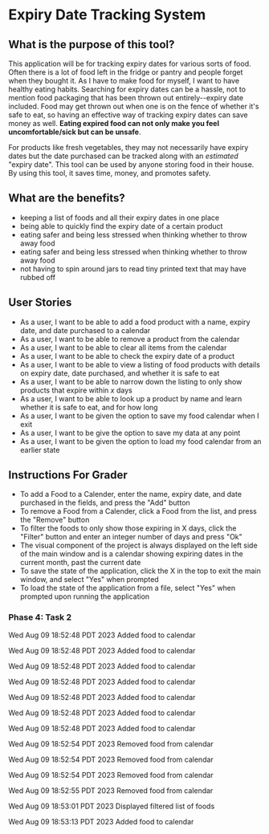 # Expiry Date Tracking System
## What is the purpose of this tool?
This application will be for tracking expiry dates for various sorts of food. Often there is a lot of food left in the fridge or pantry and people forget when they bought it. As I have to make food for myself, I want to have healthy eating habits. Searching for expiry dates can be a hassle, not to mention food packaging that has been thrown out entirely--expiry date included. Food may get thrown out when one is on the fence of whether it's safe to eat, so having an effective way of tracking expiry dates can save money as well. **Eating expired food can not only make you feel uncomfortable/sick but can be unsafe**.

For products like fresh vegetables, they may not necessarily have expiry dates but the date purchased can be tracked along with an _estimated_ "expiry date". This tool can be used by anyone storing food in their house. By using this tool, it saves time, money, and promotes safety.

## What are the benefits?
- keeping a list of foods and all their expiry dates in one place
- being able to quickly find the expiry date of a certain product
- eating safer and being less stressed when thinking whether to throw away food
- eating safer and being less stressed when thinking whether to throw away food
- not having to spin around jars to read tiny printed text that may have rubbed off

## User Stories
- As a user, I want to be able to add a food product with a name, expiry date, and date purchased to a calendar
- As a user, I want to be able to remove a product from the calendar
- As a user, I want to be able to clear all items from the calendar
- As a user, I want to be able to check the expiry date of a product
- As a user, I want to be able to view a listing of food products with details on expiry date, date purchased, and whether it is safe to eat
- As a user, I want to be able to narrow down the listing to only show products that expire within _x_ days
- As a user, I want to be able to look up a product by name and learn whether it is safe to eat, and for how long
- As a user, I want to be given the option to save my food calendar when I exit
- As a user, I want to be give the option to save my data at any point
- As a user, I want to be given the option to load my food calendar from an earlier state

## Instructions For Grader
- To add a Food to a Calender, enter the name, expiry date, and date purchased in the fields, and press the "Add" button
- To remove a Food from a Calender, click a Food from the list, and press the "Remove" button
- To filter the foods to only show those expiring in X days, click the "Filter" button and enter an integer number of days and press "Ok"
- The visual component of the project is always displayed on the left side of the main window and is a calendar showing expiring dates in the current month, past the current date
- To save the state of the application, click the X in the top to exit the main window, and select "Yes" when prompted
- To load the state of the application from a file, select "Yes" when prompted upon running the application

### Phase 4: Task 2
Wed Aug 09 18:52:48 PDT 2023
Added food to calendar

Wed Aug 09 18:52:48 PDT 2023
Added food to calendar

Wed Aug 09 18:52:48 PDT 2023
Added food to calendar

Wed Aug 09 18:52:48 PDT 2023
Added food to calendar

Wed Aug 09 18:52:48 PDT 2023
Added food to calendar

Wed Aug 09 18:52:48 PDT 2023
Added food to calendar

Wed Aug 09 18:52:48 PDT 2023
Added food to calendar

Wed Aug 09 18:52:54 PDT 2023
Removed food from calendar

Wed Aug 09 18:52:54 PDT 2023
Removed food from calendar

Wed Aug 09 18:52:54 PDT 2023
Removed food from calendar

Wed Aug 09 18:52:55 PDT 2023
Removed food from calendar

Wed Aug 09 18:53:01 PDT 2023
Displayed filtered list of foods

Wed Aug 09 18:53:13 PDT 2023
Added food to calendar